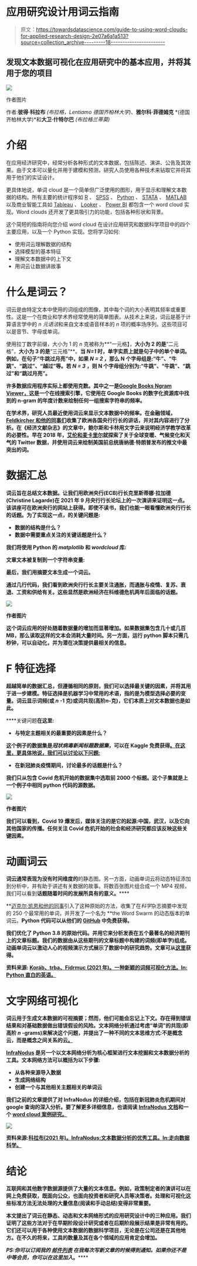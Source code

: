 # 应用研究设计用词云指南

> 原文：<https://towardsdatascience.com/guide-to-using-word-clouds-for-applied-research-design-2e07a6a1a513?source=collection_archive---------18----------------------->

## 发现文本数据可视化在应用研究中的基本应用，并将其用于您的项目

![](img/46e651213136eadca88b328409126feb.png)

作者图片

作者:**彼得·科拉布** *(布拉格，Lentiamo 德国齐柏林大学)*、**雅尔科·菲德姆克** *(德国齐柏林大学)*和**大卫·什特尔巴** *(布拉格兰蒂莫)*

# 介绍

在应用经济研究中，经常分析各种形式的文本数据，包括陈述、演讲、公告及其效果。由于文本可以量化并用于建模和预测，研究人员使用各种技术来钻取它并将其用于他们的实证设计。

更具体地说，单词 cloud 是一个简单但广泛使用的图形，用于显示和理解文本数据的结构。所有主要的统计程序如 [R](https://www.r-graph-gallery.com/wordcloud.html) 、 [SPSS](https://github.com/IBMPredictiveAnalytics/Word_Cloud_Visualization) 、 [Python](https://pypi.org/project/wordcloud/) 、 [STATA](https://www.statajournal.com/article.html?article=dm0094) 、 [MATLAB](https://www.mathworks.com/help/matlab/ref/wordcloud.html) 以及商业智能工具如 [Tableau](https://kb.tableau.com/articles/howto/creating-a-word-cloud) 、 [Looker](https://medium.com/r?url=https%3A%2F%2Fdocs.looker.com%2Fexploring-data%2Fvisualizing-query-results%2Fword-cloud-options) 、 [Power BI](https://appsource.microsoft.com/en-us/product/power-bi-visuals/WA104380752?src=office&tab=Overview) 都包含一个 word cloud 实现。Word clouds 还开发了更具吸引力的功能，包括各种形状和背景。

这个简短的指南将向您介绍 word cloud 在设计应用研究和数据科学项目中的四个主要应用，以及一个 Python 实现。您将学习如何:

*   使用词云理解数据的结构
*   选择模型的基本特征
*   理解文本数据中的上下文
*   用词云让数据讲故事

# 什么是词云？

词云是由特定文本中使用的词组成的图像，其中每个词的大小表明其频率或重要性。这是一个在商业和学术界经常使用的简单图表。从技术上来说，词云是基于计算语言学中的 *n 元语法*和来自文本或语音样本的 *n* 项的概率场序列。这些项目可以是音节、字母或单词。

使用拉丁数字前缀，大小为 1 的 *n* 克被称为**“一元格】，**大小为 2 的是**“二元格”，**大小为 3 的是**“三元格”**。**当 *N=1* 时，单字实质上就是句子中的单个单词。例如，在句子“牛跳过月亮”中，如果 *N = 2* ，那么 N 个字母组是:“牛”、“牛跳”、“跳过”、“越过”等。若 *N = 3* ，则 N 个字母组分别为:“牛跳”、“牛跳”、“跳过”和“跳过月亮”。**

**许多数据应用程序实际上都使用克数。其中之一是[Google Books Ngram Viewer，](https://books.google.com/ngrams)这是一个在线搜索引擎，它使用在 Google Books 的数字化资源库中找到的 n-gram 的年度计数来绘制任何一组搜索字符串的频率。**

**在学术界，研究人员最近使用词云来显示文本数据中的频率。在金融领域， [Feldkircher 和他的同事们](https://www.suerf.org/suer-policy-brief/30483/whats-the-message-interpreting-monetary-policy-through-central-bankers-speeches)收集了欧洲各国央行行长的讲话，并对其内容进行了分析。在《经济文献杂志》的文章中，鲍尔斯和卡林用文字云来说明经济学教学改革的必要性。早在 2018 年，[艾伦和麦卡里尔](https://link.springer.com/article/10.1007%2Fs11192-018-2847-y)就探索了关于全球变暖、气候变化和天气的 Twitter 数据，并使用词云来绘制美国前总统唐纳德·特朗普发布的推文中最突出的词。**

# **数据汇总**

**词云旨在总结文本数据。让我们用欧洲央行(ECB)行长克里斯蒂娜·拉加德(Christine Lagarde)在 2021 年 9 月央行行长论坛上的一次演讲来证明这一点。该讲座可在欧洲央行的网站上获得。即使不读书，我们也能一眼看懂欧洲央行行长的话题。为了实现这一点，**的关键问题**是:**

*   **数据的结构是什么？**
*   **数据中需要重点关注的关键话题是什么？**

**我们将使用 Python 的 *matplotlib* 和 *wordcloud* 库:**

**文章文本被复制到一个字符串变量:**

**最后，我们用摘要文本生成一个词云。**

**通过几行代码，我们看到欧洲央行行长主要关注通胀，而通胀与疫情、复苏、衰退、工资和供给有关。这些显然是欧洲经济在科维德危机两年后面临的话题。**

**![](img/db0c2596a75d9037344bcb230a346821.png)**

**作者图片**

**这个词云应用的好处随着数据量的增加而显著增加。如果数据集包含几十或几百 MB，那么读取这样的文本会消耗大量时间。另一方面，运行 python 脚本只需几秒钟，可以自动化，并为潜在决策提供最相关的信息。**

# **F **特征选择****

**超越简单的数据汇总，但遵循相同的原则，我们可以选择最关键的因素，并将其用于进一步建模。特征选择是机器学习中常用的术语，指的是为模型选择必要的变量。词云显示词频(或 *n* -1 克)或词共现(高阶*n*-克)，它们本质上对文本数据也是如此。**

****关键问题**在这里:**

*   **与特定主题相关的最重要的因素是什么？**

**这个例子的数据集是*冠状病毒新闻标题数据集*，可以在 Kaggle 免费获得[。在这里，更具体地说，我们可以讨论以下问题:](https://www.kaggle.com/sagunsh/coronavirus-news-headline?select=corona_news.csv)**

*   **在新冠肺炎疫情期间，讨论最多的话题是什么？**

**我们只从包含 Covid 危机开始的数据集中选取前 2000 个标题。这个子集就是上一个例子中相同 python 代码的源数据。**

**![](img/c5883c50a9aa23983837441461cd20f2.png)**

**作者图片**

**我们可以看到，Covid 19 爆发后，媒体关注的是它的起源:中国，武汉，以及它向其他国家的传播。任何关注 Covid 危机开始的社会和经济研究都应该反映这些关键因素。**

# ****动画词云****

**词云通常表现为没有时间维度的**的静态图。另一方面，动画单词云将动态特征添加到分析中，并有助于讲述有关数据的故事。将数百张图片组合成一个 MP4 视频，我们可以看到**话题随着时间的发展所具有的意义。******

**[迈克尔·凯恩和他的同事](http://www.thisismikekane.com/view_projects?filter=lab,pubs,people,research,energy,wireless,scm,automation,personal,teaching,hacks,fun,outdoors,photos)引入了这种原始的方法，收集了在*科学*杂志摘要中发现的 250 个最常用的单词，并开发了一个名为 **the Word Swarm 的动态版本的单词云。**Python 代码可以从他们的 [GitHub](https://github.com/thisIsMikeKane/WordSwarm) 中免费获得。**

**我们优化了 Python 3.8 的原始代码。并用它来分析发表在五个最著名的经济期刊上的文章标题。我们的数据由从这些期刊的文章标题中构建的词频(即单字)组成。动画单词云以激动人心的视频演示方式展示了数据中的研究趋势。文章可从[这里](https://python.plainenglish.io/animated-word-cloud-a-novel-way-for-the-visualization-of-word-frequencies-6505418acbb3)获得。**

**资料来源: [Koráb、trba、Fidrmuc (2021 年)。一种新颖的词频可视化方法。In: Python 直白的英语。](https://python.plainenglish.io/animated-word-cloud-a-novel-way-for-the-visualization-of-word-frequencies-6505418acbb3)**

# ****文字网络可视化****

**词云用于生成文本数据的可视摘要；然而，他们可能会忘记上下文。存在得到错误结果和对基础数据做出错误假设的风险。文本网络分析通过考虑“单词”的共现(即高阶 *n* -grams)来解决这个问题，并提出了一种不同的文本思维方式:不是概念云，而是概念之间关系的云[**。**](https://noduslabs.com/cases/generate-word-cloud-context/)**

****[**InfraNodus**](https://infranodus.com/) 是另一个以文本网络分析为核心框架进行文本挖掘和文本数据分析的工具。文本网络方法可以概括为以下步骤:****

*   ****从各种来源导入数据****
*   ****生成网络结构****
*   ****创建一个与其他相关主题相关的单词云****

****我们之前的文章提供了对 InfraNodus 的详细介绍，包括在新冠肺炎危机期间对 google 查询的深入分析。要了解更多详细信息，也请阅读 [InfraNodus 文档](https://infranodus.com/#demos)和一个 [word cloud 案例研究。](https://noduslabs.com/cases/generate-word-cloud-context/)****

****![](img/8eebd82211a9cf36ed14b311211acd43.png)****

****资料来源:[科拉布(2021 年)。InfraNodus:文本数据分析的优秀工具。In:走向数据科学。](/infranodus-excellent-tool-for-textual-data-analysis-2b4839e6cd10)****

# ****结论****

****互联网和其他数字数据源提供了大量的文本信息。例如，政策制定者的演讲可以在网上免费获取，既面向公众，也面向投资者和研究人员等决策者。处理和可视化这些标准方法无法处理的大量信息(阅读和手动总结)变得非常重要。****

****本文提出了词云在静态、动态和文本网络形式的应用研究设计中的三种应用。我们证明了这些方法对于在早期阶段设计研究或者在后期阶段展示结果是非常有用的。它们还可以用于各种使用文本数据的数据科学项目，无论是在公司还是在其他地方。在不久的将来，工具的数量及其在各个领域的应用肯定会增加。****

*****PS:你可以订阅我的* [*邮件列表*](https://medium.com/subscribe/@petrkorab) *在我每次写新文章的时候得到通知。如果你还不是中等会员，你可以在这里加入*[](https://medium.com/@petrkorab/membership)**。******